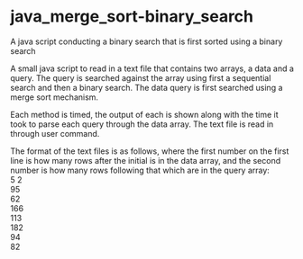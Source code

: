 # java_merge_sort-binary_search
A java script conducting a binary search that is first sorted using a binary search 

A small java script to read in a text file that contains two arrays, a data and a query. The query is searched against the array using first a sequential search and then a binary search. The data query is first searched using a merge sort mechanism. 

Each method is timed, the output of each is shown along with the time it took to parse each query through the data array. The text file is read in through user command.

The format of the text files is as follows, where the first number on the first line is how many rows after the initial is in the data array, and the second number is how many rows following that which are in the query array:                                                 
5 2                                                                                                                                       
95                                                                                                                                        
62                                                                                                                                        
166                                                                                                                                       
113                                                                                                                                       
182                                                                                                                                       
94                                                                                                                                        
82                                                                                                                                        
